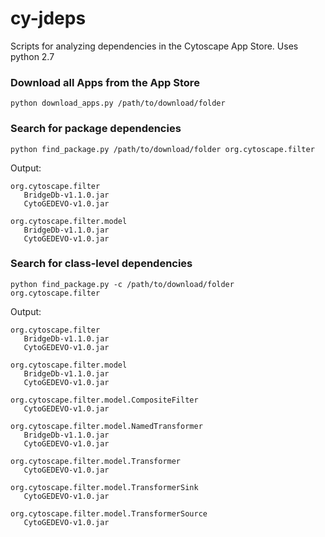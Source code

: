 # cy-jdeps
Scripts for analyzing dependencies in the Cytoscape App Store.
Uses python 2.7

### Download all Apps from the App Store

    python download_apps.py /path/to/download/folder
    
### Search for package dependencies

    python find_package.py /path/to/download/folder org.cytoscape.filter

Output:

```
org.cytoscape.filter
   BridgeDb-v1.1.0.jar
   CytoGEDEVO-v1.0.jar

org.cytoscape.filter.model
   BridgeDb-v1.1.0.jar
   CytoGEDEVO-v1.0.jar
```

### Search for class-level dependencies

    python find_package.py -c /path/to/download/folder org.cytoscape.filter

Output:

```
org.cytoscape.filter
   BridgeDb-v1.1.0.jar
   CytoGEDEVO-v1.0.jar

org.cytoscape.filter.model
   BridgeDb-v1.1.0.jar
   CytoGEDEVO-v1.0.jar

org.cytoscape.filter.model.CompositeFilter
   CytoGEDEVO-v1.0.jar

org.cytoscape.filter.model.NamedTransformer
   BridgeDb-v1.1.0.jar
   CytoGEDEVO-v1.0.jar

org.cytoscape.filter.model.Transformer
   CytoGEDEVO-v1.0.jar

org.cytoscape.filter.model.TransformerSink
   CytoGEDEVO-v1.0.jar

org.cytoscape.filter.model.TransformerSource
   CytoGEDEVO-v1.0.jar
```

